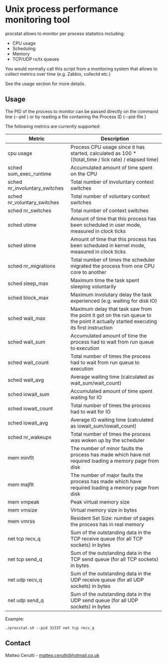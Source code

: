 # Unix process performance monitoring tool
procstat allows to monitor per process statistics including:

* CPU usage
* Scheduling
* Memory
* TCP/UDP rx/tx queues

You would normally call this script from a monitoring system that allows to collect metrics over time (e.g. Zabbix, collectd etc.)

See the usage section for more details.

## Usage
The PID of the process to monitor can be passed directly on the command line (--pid <pid>) or by reading a file containing the Process ID (--pid-file <file>)

The following metrics are currently supported:

| Metric | Description |
| ------------- | ------------- |
| cpu usage | Process CPU usage since it has started, calculated as 100 * ((total_time / tick rate) / elapsed time) |
| sched sum_exec_runtime | Accumulated amount of time spent on the CPU |
| sched nr_involuntary_switches | Total number of involuntary context switches |
| sched nr_voluntary_switches | Total number of voluntary context switches |
| sched nr_switches | Total number of context switches |
| sched utime | Amount of time that this process has been scheduled in user mode, measured in clock ticks |
| sched stime | Amount of time that this process has been scheduled in kernel mode, measured in clock ticks |
| sched nr_migrations | Total number of times the scheduler migrated the process from one CPU core to another |
| sched sleep_max | Maximum time the task spent sleeping voluntarily |
| sched block_max | Maximum involutary delay the task experienced (e.g. waiting for disk IO) |
| sched wait_max | Maximum delay that task saw from the point it got on the run queue to the point it actually started executing its first instruction |
| sched wait_sum | Accumulated amount of time the process had to wait from run queue to execution |
| sched wait_count | Total number of times the process had to wait from run queue to execution |
| sched wait_avg | Average waiting time (calculated as wait_sum/wait_count)
| sched iowait_sum | Accumulated amount of time spent waiting for IO |
| sched iowait_count | Total number of times the process had to wait for IO |
| sched iowait_avg | Average IO waiting time (calculated as iowait_sum/iowait_count) |
| sched nr_wakeups | Total number of times the process was woken up by the scheduler |
| mem minflt | The number of minor faults the process has made which have not required loading a memory page from disk |
| mem majflt | The number of major faults the process has made which have required loading a memory page from disk |
| mem vmpeak | Peak virtual memory size |
| mem vmsize | Virtual memory size in bytes |
| mem vmrss | Resident Set Size: number of pages the process has in real memory |
| net tcp recv_q | Sum of the outstanding data in the TCP receive queue (for all TCP sockets) in bytes |
| net tcp send_q | Sum of the outstanding data in the TCP send queue (for all TCP sockets) in bytes |
| net udp recv_q | Sum of the outstanding data in the UDP receive queue (for all UDP sockets) in bytes |
| net udp send_q | Sum of the outstanding data in the UDP send queue (for all UDP sockets) in bytes |

Example:

```
./procstat.sh --pid 31337 net tcp recv_q
```

## Contact
Matteo Cerutti - matteo.cerutti@hotmail.co.uk
